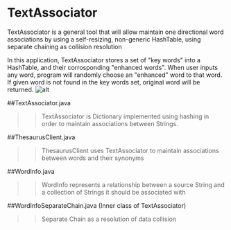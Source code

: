 # TextAssociator
TextAssociator is a general tool that will allow maintain one directional word associations by using a self-resizing,
non-generic HashTable, using separate chaining as collision resolution

In this application, TextAssociator stores a set of "key words" into a HashTable, and their corrosponding "enhanced words". When user inputs any word, program will randomly choose an "enhanced" word to that word. If given word is not found in the key words set, original word will be returned.
![alt](cloud.githubusercontent.com/assets/10392539/18230417/9c20e610-72ab-11e6-86da-60c3fd4d7db3.gif)

##TextAssociator.java 
>>TextAssociator is Dictionary implemented using hashing in order to maintain associations between Strings. 

##ThesaurusClient.java
>>ThesaurusClient uses TextAssociator to maintain associations between words and their synonyms

##WordInfo.java
>>WordInfo represents a relationship between a source String and a collection of Strings it should be  associated with

##WordInfoSeparateChain.java (Inner class of TextAssociator)
>>Separate Chain as a resolution of data collision
